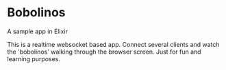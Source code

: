 # Bobolinos

A sample app in Elixir 

This is a realtime websocket based app.
Connect several clients and watch the 'bobolinos' walking through the browser screen.
Just for fun and learning purposes.




